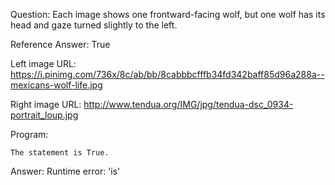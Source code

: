 Question: Each image shows one frontward-facing wolf, but one wolf has its head and gaze turned slightly to the left.

Reference Answer: True

Left image URL: https://i.pinimg.com/736x/8c/ab/bb/8cabbbcfffb34fd342baff85d96a288a--mexicans-wolf-life.jpg

Right image URL: http://www.tendua.org/IMG/jpg/tendua-dsc_0934-portrait_loup.jpg

Program:

```
The statement is True.
```
Answer: Runtime error: 'is'

